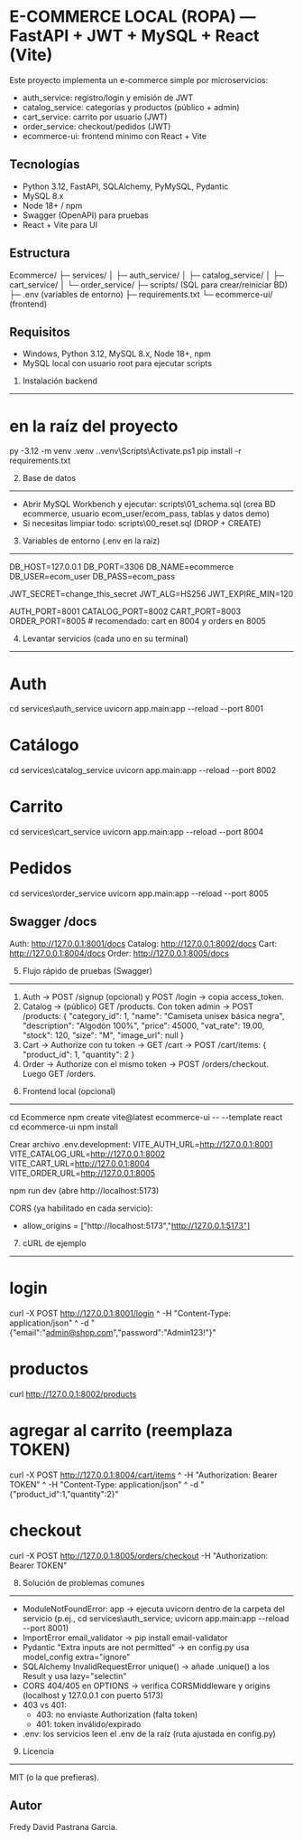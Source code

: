 E-COMMERCE LOCAL (ROPA) — FastAPI + JWT + MySQL + React (Vite)
=============================================================

Este proyecto implementa un e-commerce simple por microservicios:
- auth_service: registro/login y emisión de JWT
- catalog_service: categorías y productos (público + admin)
- cart_service: carrito por usuario (JWT)
- order_service: checkout/pedidos (JWT)
- ecommerce-ui: frontend mínimo con React + Vite

Tecnologías
-----------
- Python 3.12, FastAPI, SQLAlchemy, PyMySQL, Pydantic
- MySQL 8.x
- Node 18+ / npm
- Swagger (OpenAPI) para pruebas
- React + Vite para UI

Estructura
----------
Ecommerce/
├─ services/
│  ├─ auth_service/
│  ├─ catalog_service/
│  ├─ cart_service/
│  └─ order_service/
├─ scripts/        (SQL para crear/reiniciar BD)
├─ .env            (variables de entorno)
├─ requirements.txt
└─ ecommerce-ui/   (frontend)

Requisitos
----------
- Windows, Python 3.12, MySQL 8.x, Node 18+, npm
- MySQL local con usuario root para ejecutar scripts

1) Instalación backend
----------------------
# en la raíz del proyecto
py -3.12 -m venv .venv
.\.venv\Scripts\Activate.ps1
pip install -r requirements.txt

2) Base de datos
----------------
- Abrir MySQL Workbench y ejecutar:
  scripts\01_schema.sql   (crea BD ecommerce, usuario ecom_user/ecom_pass, tablas y datos demo)
- Si necesitas limpiar todo:
  scripts\00_reset.sql    (DROP + CREATE)

3) Variables de entorno (.env en la raíz)
-----------------------------------------
DB_HOST=127.0.0.1
DB_PORT=3306
DB_NAME=ecommerce
DB_USER=ecom_user
DB_PASS=ecom_pass

JWT_SECRET=change_this_secret
JWT_ALG=HS256
JWT_EXPIRE_MIN=120

AUTH_PORT=8001
CATALOG_PORT=8002
CART_PORT=8003
ORDER_PORT=8005   # recomendado: cart en 8004 y orders en 8005

4) Levantar servicios (cada uno en su terminal)
-----------------------------------------------
# Auth
cd services\auth_service
uvicorn app.main:app --reload --port 8001

# Catálogo
cd services\catalog_service
uvicorn app.main:app --reload --port 8002

# Carrito
cd services\cart_service
uvicorn app.main:app --reload --port 8004

# Pedidos
cd services\order_service
uvicorn app.main:app --reload --port 8005

Swagger /docs
-------------
Auth:    http://127.0.0.1:8001/docs
Catalog: http://127.0.0.1:8002/docs
Cart:    http://127.0.0.1:8004/docs
Order:   http://127.0.0.1:8005/docs

5) Flujo rápido de pruebas (Swagger)
------------------------------------
1. Auth → POST /signup (opcional) y POST /login → copia access_token.
2. Catalog → (público) GET /products. Con token admin → POST /products:
   {
     "category_id": 1,
     "name": "Camiseta unisex básica negra",
     "description": "Algodón 100%",
     "price": 45000,
     "vat_rate": 19.00,
     "stock": 120,
     "size": "M",
     "image_url": null
   }
3. Cart → Authorize con tu token → GET /cart → POST /cart/items:
   { "product_id": 1, "quantity": 2 }
4. Order → Authorize con el mismo token → POST /orders/checkout.
   Luego GET /orders.

6) Frontend local (opcional)
----------------------------
cd Ecommerce
npm create vite@latest ecommerce-ui -- --template react
cd ecommerce-ui
npm install

Crear archivo .env.development:
VITE_AUTH_URL=http://127.0.0.1:8001
VITE_CATALOG_URL=http://127.0.0.1:8002
VITE_CART_URL=http://127.0.0.1:8004
VITE_ORDER_URL=http://127.0.0.1:8005

npm run dev   (abre http://localhost:5173)

CORS (ya habilitado en cada servicio):
- allow_origins = ["http://localhost:5173","http://127.0.0.1:5173"]

7) cURL de ejemplo
------------------
# login
curl -X POST http://127.0.0.1:8001/login ^
  -H "Content-Type: application/json" ^
  -d "{\"email\":\"admin@shop.com\",\"password\":\"Admin123!\"}"

# productos
curl http://127.0.0.1:8002/products

# agregar al carrito (reemplaza TOKEN)
curl -X POST http://127.0.0.1:8004/cart/items ^
  -H "Authorization: Bearer TOKEN" ^
  -H "Content-Type: application/json" ^
  -d "{\"product_id\":1,\"quantity\":2}"

# checkout
curl -X POST http://127.0.0.1:8005/orders/checkout -H "Authorization: Bearer TOKEN"

8) Solución de problemas comunes
--------------------------------
- ModuleNotFoundError: app → ejecuta uvicorn dentro de la carpeta del servicio
  (p.ej., cd services\auth_service; uvicorn app.main:app --reload --port 8001)
- ImportError email_validator → pip install email-validator
- Pydantic "Extra inputs are not permitted" → en config.py usa model_config extra="ignore"
- SQLAlchemy InvalidRequestError unique() → añade .unique() a los Result y usa lazy="selectin"
- CORS 404/405 en OPTIONS → verifica CORSMiddleware y origins (localhost y 127.0.0.1 con puerto 5173)
- 403 vs 401:
  * 403: no enviaste Authorization (falta token)
  * 401: token inválido/expirado
- .env: los servicios leen el .env de la raíz (ruta ajustada en config.py)

9) Licencia
-----------
MIT (o la que prefieras).

Autor
-----
Fredy David Pastrana Garcia.
